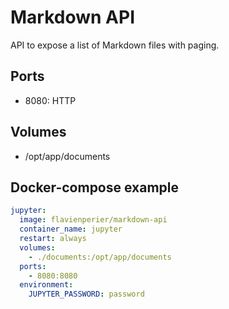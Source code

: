 # Markdown API

API to expose a list of Markdown files with paging.

## Ports

- 8080: HTTP

## Volumes

- /opt/app/documents

## Docker-compose example

```yaml
jupyter:
  image: flavienperier/markdown-api
  container_name: jupyter
  restart: always
  volumes:
    - ./documents:/opt/app/documents
  ports:
    - 8080:8080
  environment:
    JUPYTER_PASSWORD: password
```
